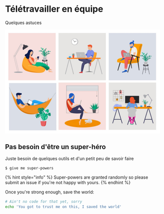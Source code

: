 # Télétravailler en équipe

Quelques astuces

![](.gitbook/assets/istock-1144176152.jpg)

## Pas besoin d'être un super-héro

Juste besoin de quelques outils et d'un petit peu de savoir faire

```
$ give me super-powers
```

{% hint style="info" %}
 Super-powers are granted randomly so please submit an issue if you're not happy with yours.
{% endhint %}

Once you're strong enough, save the world:

```bash
# Ain't no code for that yet, sorry
echo 'You got to trust me on this, I saved the world'
```



